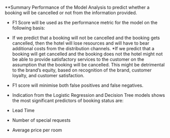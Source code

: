   **Summary Performance of the Model
Analysis to predict whether a booking will be cancelled or not from the information provided.

* F1 Score will be used as the performance metric for the model on the following basis:
* If we predict that a booking will not be cancelled and the booking gets cancelled, then the hotel will lose resources and will have to bear additional costs from
the distribution channels.
*If we predict that a booking will get cancelled and the booking does not the hotel might not be able to provide satisfactory services to the customer on the
assumption that the booking will be cancelled. This might be detrimental to the brand’s equity, based on recognition of the brand, customer loyalty, and customer satisfaction.
*	F1 score will minimise both false positives and false negatives.



* Indication from the Logistic Regression and Decision Tree models shows the most significant predictors of booking status are:
* Lead Time
* Number of special requests
*	Average price per room
